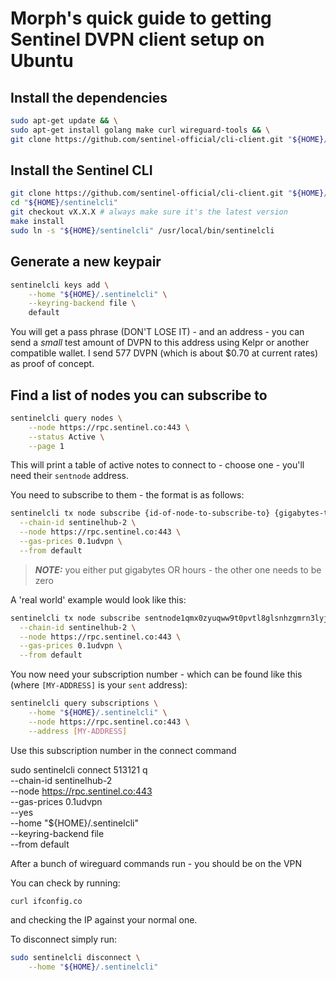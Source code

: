 # Morph's quick guide to getting Sentinel DVPN client setup on Ubuntu

## Install the dependencies

```bash
sudo apt-get update && \
sudo apt-get install golang make curl wireguard-tools && \
git clone https://github.com/sentinel-official/cli-client.git "${HOME}/sentinelcli"
```

## Install the Sentinel CLI

```bash
git clone https://github.com/sentinel-official/cli-client.git "${HOME}/sentinelcli"
cd "${HOME}/sentinelcli"
git checkout vX.X.X # always make sure it's the latest version
make install
sudo ln -s "${HOME}/sentinelcli" /usr/local/bin/sentinelcli
```

## Generate a new keypair

```bash
sentinelcli keys add \
    --home "${HOME}/.sentinelcli" \
    --keyring-backend file \
    default
```
You will get a pass phrase (DON'T LOSE IT) - and an address - you can send a _small_ test amount of DVPN to this address using Kelpr or another compatible wallet. I send 577 DVPN (which is about $0.70 at current rates) as proof of concept.

## Find a list of nodes you can subscribe to

```bash 
sentinelcli query nodes \
    --node https://rpc.sentinel.co:443 \
    --status Active \
    --page 1
```
This will print a table of active notes to connect to - choose one - you'll need their `sentnode` address.

You need to subscribe to them - the format is as follows:

```bash
sentinelcli tx node subscribe {id-of-node-to-subscribe-to} {gigabytes-to-subscribe} {hours-to-subscribe} udvpn \
  --chain-id sentinelhub-2 \
  --node https://rpc.sentinel.co:443 \
  --gas-prices 0.1udvpn \
  --from default
```

> **_NOTE:_**  you either put gigabytes OR hours - the other one needs to be zero  

A 'real world' example would look like this:

```bash
sentinelcli tx node subscribe sentnode1qmx0zyuqww9t0pvtl8glsnhzgmrn3lyjsteacy 1 0 udvpn \
  --chain-id sentinelhub-2 \
  --node https://rpc.sentinel.co:443 \
  --gas-prices 0.1udvpn \
  --from default
```
You now need your subscription number - which can be found like this (where `[MY-ADDRESS]` is your `sent` address):

```bash
sentinelcli query subscriptions \
    --home "${HOME}/.sentinelcli" \
    --node https://rpc.sentinel.co:443 \
    --address [MY-ADDRESS]
```

Use this subscription number in the connect command

sudo sentinelcli connect 513121 q   \
    --chain-id sentinelhub-2 \
    --node https://rpc.sentinel.co:443 \
    --gas-prices 0.1udvpn \
    --yes \
    --home "${HOME}/.sentinelcli" \
    --keyring-backend file \
	--from default

After a bunch of wireguard commands run - you should be on the VPN

You can check by running:

`curl ifconfig.co`

and checking the IP against your normal one.

To disconnect simply run:

```bash
sudo sentinelcli disconnect \
    --home "${HOME}/.sentinelcli"
```